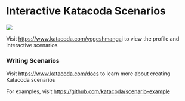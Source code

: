 # Interactive Katacoda Scenarios

[![](http://shields.katacoda.com/katacoda/yogeshmangaj/count.svg)](https://www.katacoda.com/yogeshmangaj "Get your profile on Katacoda.com")

Visit https://www.katacoda.com/yogeshmangaj to view the profile and interactive scenarios

### Writing Scenarios
Visit https://www.katacoda.com/docs to learn more about creating Katacoda scenarios

For examples, visit https://github.com/katacoda/scenario-example
